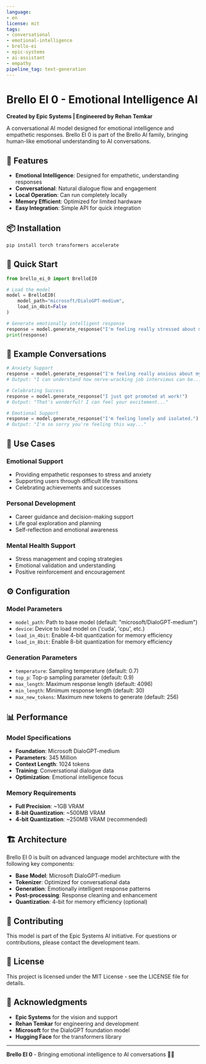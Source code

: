 ```yaml
---
language:
- en
license: mit
tags:
- conversational
- emotional-intelligence
- brello-ei
- epic-systems
- ai-assistant
- empathy
pipeline_tag: text-generation
---
```


# Brello EI 0 - Emotional Intelligence AI

**Created by Epic Systems | Engineered by Rehan Temkar**

A conversational AI model designed for emotional intelligence and empathetic responses. Brello EI 0 is part of the Brello AI family, bringing human-like emotional understanding to AI conversations.

## 🚀 Features

- **Emotional Intelligence**: Designed for empathetic, understanding responses
- **Conversational**: Natural dialogue flow and engagement
- **Local Operation**: Can run completely locally
- **Memory Efficient**: Optimized for limited hardware
- **Easy Integration**: Simple API for quick integration

## 📦 Installation

```bash
pip install torch transformers accelerate
```

## 🎯 Quick Start

```python
from brello_ei_0 import BrelloEI0

# Load the model
model = BrelloEI0(
    model_path="microsoft/DialoGPT-medium",
    load_in_4bit=False
)

# Generate emotionally intelligent response
response = model.generate_response("I'm feeling really stressed about my presentation tomorrow.")
print(response)
```

## 💬 Example Conversations

```python
# Anxiety Support
response = model.generate_response("I'm feeling really anxious about my job interview tomorrow.")
# Output: "I can understand how nerve-wracking job interviews can be..."

# Celebrating Success
response = model.generate_response("I just got promoted at work!")
# Output: "That's wonderful! I can feel your excitement..."

# Emotional Support
response = model.generate_response("I'm feeling lonely and isolated.")
# Output: "I'm so sorry you're feeling this way..."
```

## 🎯 Use Cases

### Emotional Support
- Providing empathetic responses to stress and anxiety
- Supporting users through difficult life transitions
- Celebrating achievements and successes

### Personal Development
- Career guidance and decision-making support
- Life goal exploration and planning
- Self-reflection and emotional awareness

### Mental Health Support
- Stress management and coping strategies
- Emotional validation and understanding
- Positive reinforcement and encouragement

## ⚙️ Configuration

### Model Parameters
- `model_path`: Path to base model (default: "microsoft/DialoGPT-medium")
- `device`: Device to load model on ('cuda', 'cpu', etc.)
- `load_in_4bit`: Enable 4-bit quantization for memory efficiency
- `load_in_8bit`: Enable 8-bit quantization for memory efficiency

### Generation Parameters
- `temperature`: Sampling temperature (default: 0.7)
- `top_p`: Top-p sampling parameter (default: 0.9)
- `max_length`: Maximum response length (default: 4096)
- `min_length`: Minimum response length (default: 30)
- `max_new_tokens`: Maximum new tokens to generate (default: 256)

## 📊 Performance

### Model Specifications
- **Foundation**: Microsoft DialoGPT-medium
- **Parameters**: 345 Million
- **Context Length**: 1024 tokens
- **Training**: Conversational dialogue data
- **Optimization**: Emotional intelligence focus

### Memory Requirements
- **Full Precision**: ~1GB VRAM
- **8-bit Quantization**: ~500MB VRAM
- **4-bit Quantization**: ~250MB VRAM (recommended)

## 🏗️ Architecture

Brello EI 0 is built on advanced language model architecture with the following key components:

- **Base Model**: Microsoft DialoGPT-medium
- **Tokenizer**: Optimized for conversational data
- **Generation**: Emotionally intelligent response patterns
- **Post-processing**: Response cleaning and enhancement
- **Quantization**: 4-bit for memory efficiency (optional)

## 🤝 Contributing

This model is part of the Epic Systems AI initiative. For questions or contributions, please contact the development team.

## 📄 License

This project is licensed under the MIT License - see the LICENSE file for details.

## 🙏 Acknowledgments

- **Epic Systems** for the vision and support
- **Rehan Temkar** for engineering and development
- **Microsoft** for the DialoGPT foundation model
- **Hugging Face** for the transformers library

---

**Brello EI 0** - Bringing emotional intelligence to AI conversations 💙✨
